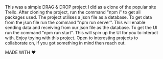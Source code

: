 This was a simple DRAG & DROP project I did as a clone of the popular site Trello.
After cloning the project, run the command "npm i" to get all packages used.
The project utilises a json file as a database. To get data from the json file run the command "npm run server". This will enable sending data and receiving from our json file as the database.
To get the UI run the command "npm run start". This will spin up the UI for you to interact with.
Enjoy toying with this project.
Open to interesting projects to collaborate on, if you got something in mind then reach out.

MADE WITH ❤
